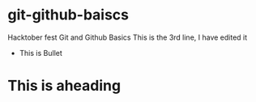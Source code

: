 # git-github-baiscs
Hacktober fest Git and Github Basics
This is the 3rd line, I have edited it
- This is Bullet

# This is aheading